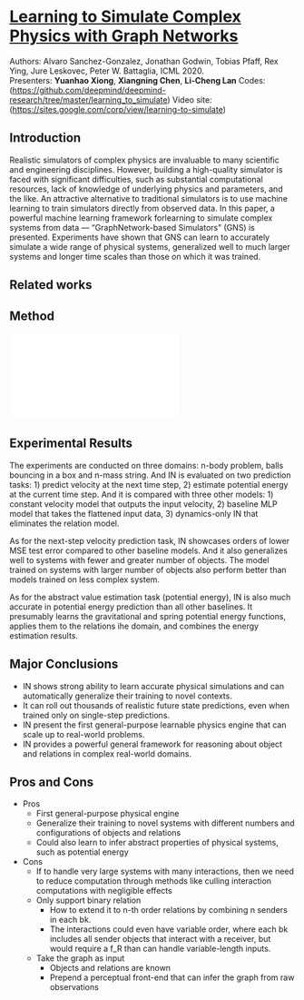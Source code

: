 # [Learning to Simulate Complex Physics with Graph Networks](https://arxiv.org/abs/2002.09405)
Authors: Alvaro Sanchez-Gonzalez, Jonathan Godwin, Tobias Pfaff, Rex Ying, Jure Leskovec, Peter W. Battaglia, ICML 2020.  
Presenters: **Yuanhao Xiong**, **Xiangning Chen**, **Li-Cheng Lan**
Codes: (https://github.com/deepmind/deepmind-research/tree/master/learning_to_simulate)
Video site: (https://sites.google.com/corp/view/learning-to-simulate)

## Introduction
Realistic simulators of complex physics are invaluable to many scientific and engineering disciplines. However, building a high-quality simulator is faced with significant difficulties, such as substantial computational resources, lack of knowledge of underlying physics and parameters, and the like. An attractive alternative to traditional simulators is to use machine learning to train simulators directly from observed data. In this paper, a powerful machine learning framework forlearning to simulate complex systems from data — “GraphNetwork-based Simulators” (GNS) is presented. Experiments have shown that GNS can learn to accurately simulate a wide range of physical systems, generalized well to much larger systems and longer time scales than those on which it was trained.


## Related works



## Method
![GNS framework](framework.pdf)


## Experimental Results
The experiments are conducted on three domains: n-body problem, balls bouncing in a box and n-mass string. And IN is evaluated on two prediction tasks: 1) predict velocity at the next time step, 2) estimate potential energy at the current time step. And it is compared with three other models: 1) constant velocity model that outputs the input velocity, 2) baseline MLP model that takes the flattened input data, 3) dynamics-only IN that eliminates the relation model.

As for the next-step velocity prediction task, IN showcases orders of lower MSE test error compared to other baseline models. And it also generalizes well to systems with fewer and greater number of objects. The model trained on systems with larger number of objects also perform better than models trained on less complex system.

As for the abstract value estimation task (potential energy), IN is also much accurate in potential energy prediction than all other baselines. It presumably learns the gravitational and spring potential energy functions, applies them to the relations ihe domain, and combines the energy estimation results.


## Major Conclusions
- IN shows strong ability to learn accurate physical simulations and can automatically generalize their training to novel contexts.
- It can roll out thousands of realistic future state predictions, even when trained only on single-step predictions.
- IN present the first general-purpose learnable physics engine that can scale up to real-world problems.
- IN provides a powerful general framework for reasoning about object and relations in complex real-world domains.


## Pros and Cons
- Pros
    - First general-purpose physical engine
    - Generalize their training to novel systems with different numbers and configurations of objects and relations
    - Could also learn to infer abstract properties of physical systems, such as potential energy
- Cons
    - If to handle very large systems with many interactions, then we need to reduce computation through methods like culling interaction computations with negligible effects
    - Only support binary relation
        - How to extend it to n-th order relations by combining n senders in each bk.
        - The interactions could even have variable order, where each bk includes all sender objects that interact with a receiver, but would require a f_R than can handle variable-length inputs.
    - Take the graph as input
        - Objects and relations are known
        - Prepend a perceptual front-end that can infer the graph from raw observations

